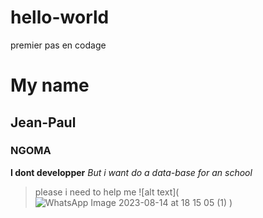 # hello-world
premier pas en codage
# My name
## Jean-Paul
### NGOMA
**I dont developper**
*But i want do a data-base for an school*
>please i need to help me
![alt text](![WhatsApp Image 2023-08-14 at 18 15 05 (1)](https://github.com/Jean-Paul23/hello-world/assets/141932362/e7fde642-acb7-4bbf-b9cc-162368a776b6)
)

